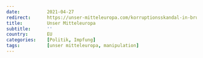 ```yaml
---
date:          2021-04-27
redirect:      https://unser-mitteleuropa.com/korruptionsskandal-in-bruessel-haben-impfstoffhersteller-die-eu-kommissarin-bestochen/
title:         Unser Mitteleuropa
subtitle:      ''
country:       EU
categories:    [Politik, Impfung]
tags:          [unser mitteleuropa, manipulation]
---
```

